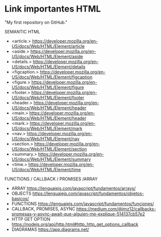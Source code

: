 # Link importantes HTML
"My first repository on GitHub."

SEMANTIC HTML
* <article.> https://developer.mozilla.org/en-US/docs/Web/HTML/Element/article
* <aside.> https://developer.mozilla.org/en-US/docs/Web/HTML/Element/aside
* <details.> https://developer.mozilla.org/en-US/docs/Web/HTML/Element/details
* <figcaption.> https://developer.mozilla.org/en-US/docs/Web/HTML/Element/figcaption
* <figure.> https://developer.mozilla.org/en-US/docs/Web/HTML/Element/figure  
* <footer.> https://developer.mozilla.org/en-US/docs/Web/HTML/Element/footer
* <header.> https://developer.mozilla.org/en-US/docs/Web/HTML/Element/header
* <main.> https://developer.mozilla.org/en-US/docs/Web/HTML/Element/header
* <mark.> https://developer.mozilla.org/en-US/docs/Web/HTML/Element/mark
* <nav.> https://developer.mozilla.org/en-US/docs/Web/HTML/Element/nav
* <section.> https://developer.mozilla.org/en-US/docs/Web/HTML/Element/section
* <summary.> https://developer.mozilla.org/en-US/docs/Web/HTML/Element/summary
* <time.> https://developer.mozilla.org/en-US/docs/Web/HTML/Element/time

FUNCTIONS / CALLBACK / PROMISES /ARRAY
* ARRAY https://lenguajejs.com/javascript/fundamentos/arrays/
* OBJECTS https://lenguajejs.com/javascript/fundamentos/objetos-basicos/
* FUNCTIONS https://lenguajejs.com/javascript/fundamentos/funciones/
* CALLBACK, PROMISES, ASYNC https://medium.com/@jmz12/callbacks-promesas-y-async-await-que-alguien-me-explique-514137cb57e2
* HTTP GET OPTION https://nodejs.org/api/http.html#http_http_get_options_callback
* DIAGRAMAS https://app.diagrams.net/
